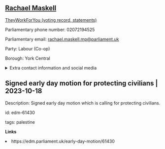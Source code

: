 ## <a href="https://members.parliament.uk/member/4471/contact">Rachael Maskell</a>

<a href="https://www.theyworkforyou.com/mp/25433/rachael_maskell/york_central">TheyWorkForYou (voting record, statements)</a> 

Parliamentary phone number: 02072194525 

Parliamentary email: rachael.maskell.mp@parliament.uk 

Party: Labour (Co-op) 

Borough: York Central 

<details><summary>Extra contact information and social media</summary> 
<li>Website: http://www.rachaelmaskell.com/</li>
<li>Twitter: https://twitter.com/rachaelmaskell</li>
<li>Constituency office phone number:</li>
<li>Constituency office email:</li>
<li>Facebook: https://www.facebook.com/rachaelmaskell4york</li>
<li>Instagram:</li>
<li>Youtube:</li>
<li>Linkedin:</li>
<li>Government department phone number:</li>
<li>Government department email:</li>
<li>Threads:</li>
<li>Party office phone number:</li>
<li>Party office email:</li>
<li>Tiktok:</li>
</details>

## Signed early day motion for protecting civilians | 2023-10-18

Description: Signed early day motion which is calling for protecting civilians. 
 
id: edm-61430 

tags: palestine 

**Links** 
 <li>https://edm.parliament.uk/early-day-motion/61430</li>
